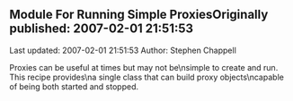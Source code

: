 ## Module For Running Simple ProxiesOriginally published: 2007-02-01 21:51:53 
Last updated: 2007-02-01 21:51:53 
Author: Stephen Chappell 
 
Proxies can be useful at times but may not be\nsimple to create and run. This recipe provides\na single class that can build proxy objects\ncapable of being both started and stopped.